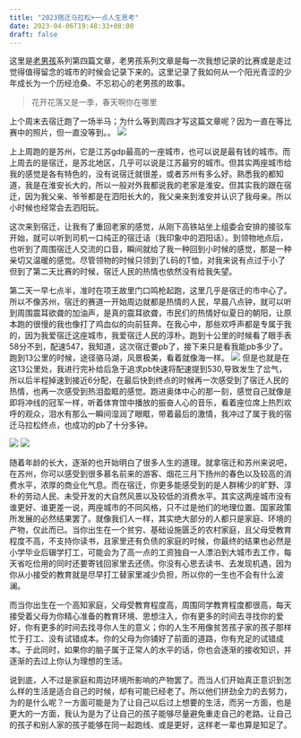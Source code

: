 ```yaml
---
title: "2023宿迁马拉松+一点人生思考"
date: 2023-04-06T19:48:33+08:00
draft: false
---
```


这里是[老男孩](/oldboy)系列第四篇文章，老男孩系列文章是每一次我想记录的比赛或是走过觉得值得留念的城市的时候会记录下来的。这里记录了我如何从一个阳光青涩的少年成长为一个历经沧桑、不忘初心的老男孩的故事。

> 花开花落又是一季，春天啊你在哪里

上个周末去宿迁跑了一场半马；为什么等到周四才写这篇文章呢？因为一直在等比赛中的照片，但一直没等到。。
![](https://s3.bmp.ovh/imgs/2023/04/06/44971ccd0d96677a.jpg)

上上周跑的是苏州，它是江苏gdp最高的一座城市，也可以说是最有钱的城市。而上周去的是宿迁，是苏北地区，几乎可以说是江苏最穷的城市。但其实两座城市给我的感觉是各有特色的，没有说宿迁就很差，或者苏州有多么好。熟悉我的都知道，我是在淮安长大的，所以一般对外我都说我的老家是淮安。但其实我的跟在宿迁，因为我父亲、爷爷都是在泗阳长大的，我父亲来到淮安并认识了我母亲。所以小时候也经常会去泗阳玩。

这次来到宿迁，让我有了重回老家的感觉，从刚下高铁站坐上组委会安排的接驳车开始，就可以听到司机一口纯正的宿迁话（我印象中的泗阳话）。到领物地点后，也听到了周围宿迁人交流的口音，瞬间就给了我一种回到小时候的感觉，那是一种亲切又温暖的感觉。尽管领物的时候只领到了L码的T恤，对我来说有点过于小了但到了第二天比赛的时候，宿迁人民的热情也依然没有给我失望。

第二天一早七点半，准时在项王故里门口鸣枪起跑，这里几乎是宿迁的市中心了。所以不像苏州，宿迁的赛道一开始周边就都是热情的人民，早晨八点钟，就可以听到周围震耳欲聋的加油声，是真的震耳欲聋，市民们的热情好似夏日的朝阳，让原本跑的很慢的我也像打了鸡血似的向前狂奔。在我心中，那些欢呼声都是专属于我的，因为我爱宿迁这座城市，我爱宿迁人民的淳朴。跑到十公里的时候看了眼手表58分不到，配速547，我知道，这次宿迁要pb了，接下来只是看我能pb多少了。跑到13公里的时候，途径骆马湖，风景极美，看着就像海一样。
![](https://s3.bmp.ovh/imgs/2023/04/06/864549e28158a6c3.jpg)
但是也就是在这13公里处，我进行完补给后急于追求pb快速将配速提到530,导致发生了岔气，所以后半程掉速到接近6分配，在最后快到终点的时候再一次感受到了宿迁人民的热情，也再一次感受到热泪盈眶的感觉。跑进奥体中心的那一刻，感觉自己就像是即将冲线的冠军一样，听着体育馆中播放的振奋人心的音乐，看着座位席上热烈欢呼的观众，泪水有那么一瞬间湿润了眼眶，带着最后的激情，我冲过了属于我的宿迁马拉松终点，也成功的pb了十分多钟。

![](https://s3.bmp.ovh/imgs/2023/04/06/d23e543e79e2441d.jpg)
![](https://s3.bmp.ovh/imgs/2023/04/06/54d08febd69b5320.jpg)

随着年龄的长大，逐渐的也开始明白了很多人生的道理。就拿宿迁和苏州来说吧，在苏州，你可以感受到很多慕名前来的游客、烟花三月下扬州的春色以及较高的消费水平，浓厚的商业化气息。而在宿迁，你更多能感受到的是人群稀少的旷野、淳朴的劳动人民、未受开发的大自然风景以及较低的消费水平。其实这两座城市没有谁更好、谁更差一说，两座城市的不同风格，只不过是他们的地理位置、国家政策所发展的必然结果罢了。就像我们人一样，其实绝大部分的人都只是家庭、环境的产物，仅此而已。当你出生在一个贫穷、基础设施匮乏的农村家庭，且父母受教育程度不高，不支持你读书，且家里还有负债的家庭的时候，你最终的结果也必然是小学毕业后辍学打工，可能会为了高一点的工资独自一人漂泊到大城市去工作，每天省吃俭用的同时还要寄钱回家里去还债。你没有心思去读书、去发现机遇，因为你从小接受的教育就是尽早打工替家里减少负担，所以你的一生也不会有什么波澜。

而当你出生在一个高知家庭，父母受教育程度高，周围同学教育程度都很高，每天接受着父母为你精心准备的教育环境、思想注入，你有更多的时间去寻找你的爱好，你有更多的时间去找寻你人生的意义；你的人生不用像贫苦孩子家的孩子那样忙于打工、没有试错成本。你的父母为你铺好了前面的道路，你有充足的试错成本。于此同时，如果你的脑子属于正常人的水平的话，你也会逐渐的接收知识，并逐渐的去过上你认为理想的生活。

说到底，人不过是家庭和周边环境所影响的产物罢了。而当人们开始真正意识到怎么样的生活是适合自己的时候，却有可能已经老了。所以他们拼劲全力的去努力，为的是什么呢？一方面可能是为了让自己以后过上想要的生活，而另一方面，也是更大的一方面，我认为是为了让自己的孩子能够尽量避免重走自己的老路。让自己的孩子和别人家的孩子能够在同一起跑线、或是更好，这样老一辈也算是知足了。